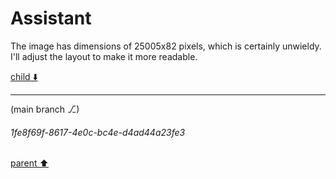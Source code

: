 # Assistant

The image has dimensions of 25005x82 pixels, which is certainly unwieldy. I'll adjust the layout to make it more readable.

[child ⬇️](#1fe8f69f-8617-4e0c-bc4e-d4ad44a23fe3)

---

(main branch ⎇)
###### 1fe8f69f-8617-4e0c-bc4e-d4ad44a23fe3
[parent ⬆️](#a3edaf30-99c0-4a46-a143-d91577190b12)
